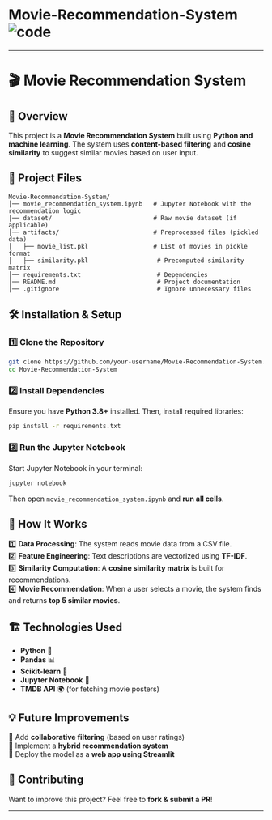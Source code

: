 # Movie-Recommendation-System![code](https://github.com/nd5a/Movie-Recommendation-System/assets/128470872/076b09cc-2b09-4ccf-97df-cb51016a1d6b)

---

# 🎬 Movie Recommendation System  

## 📌 Overview  
This project is a **Movie Recommendation System** built using **Python and machine learning**. The system uses **content-based filtering** and **cosine similarity** to suggest similar movies based on user input.  

## 📂 Project Files  
```
Movie-Recommendation-System/
│── movie_recommendation_system.ipynb   # Jupyter Notebook with the recommendation logic
│── dataset/                            # Raw movie dataset (if applicable)
│── artifacts/                          # Preprocessed files (pickled data)
│   ├── movie_list.pkl                  # List of movies in pickle format
│   ├── similarity.pkl                   # Precomputed similarity matrix
│── requirements.txt                     # Dependencies
│── README.md                            # Project documentation
│── .gitignore                           # Ignore unnecessary files
```

## 🛠️ Installation & Setup  

### **1️⃣ Clone the Repository**  
```sh
git clone https://github.com/your-username/Movie-Recommendation-System.git
cd Movie-Recommendation-System
```

### **2️⃣ Install Dependencies**  
Ensure you have **Python 3.8+** installed. Then, install required libraries:  
```sh
pip install -r requirements.txt
```

### **3️⃣ Run the Jupyter Notebook**  
Start Jupyter Notebook in your terminal:  
```sh
jupyter notebook
```
Then open `movie_recommendation_system.ipynb` and **run all cells**.  

## 🧠 How It Works  
1️⃣ **Data Processing**: The system reads movie data from a CSV file.  
2️⃣ **Feature Engineering**: Text descriptions are vectorized using **TF-IDF**.  
3️⃣ **Similarity Computation**: A **cosine similarity matrix** is built for recommendations.  
4️⃣ **Movie Recommendation**: When a user selects a movie, the system finds and returns **top 5 similar movies**.  

## 🏗️ Technologies Used  
- **Python** 🐍  
- **Pandas** 📊  
- **Scikit-learn** 🤖  
- **Jupyter Notebook** 📒  
- **TMDB API** 🌍 (for fetching movie posters)  

## 💡 Future Improvements  
🔹 Add **collaborative filtering** (based on user ratings)  
🔹 Implement a **hybrid recommendation system**  
🔹 Deploy the model as a **web app using Streamlit**  

## 🤝 Contributing  
Want to improve this project? Feel free to **fork & submit a PR**!  

---
